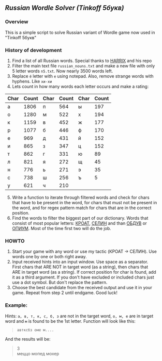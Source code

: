 ## *Russian Wordle Solver (Tinkoff 5букв)*
### Overview

This is a simple script to solve Russian variant of Wordle game now used in "Tinkoff 5букв"

### History of development

1. Find a list of all Russian words. Special thanks to [HARRIX](https://github.com/Harrix/Russian-Nouns) and his repo
2. Filter the main text file `russian_nouns.txt` and make a new file with only 5 letter words `n5.txt`.
Now nearly 3500 words left.
3. Replace `ё` letter with `е` using notepad. Also, remove strange words with hyphens. Like `хи-хи`
4. Lets count in how many words each letter occurs and make a rating:

| Char | Count | Char | Count | Char | Count |
|------|-------|------|-------|------|-------|
| а    | 1806  | п    | 564   | ы    | 197   |
| о    | 1280  | м    | 522   | х    | 194   |
| к    | 1159  | в    | 452   | ж    | 177   |
| р    | 1077  | б    | 446   | ф    | 170   |
| е    | 969   | д    | 431   | й    | 152   |
| и    | 865   | з    | 347   | ц    | 152   |
| т    | 862   | г    | 331   | ю    | 89    |
| л    | 821   | я    | 272   | щ    | 45    |
| н    | 776   | ь    | 271   | э    | 35    |
| с    | 738   | ш    | 256   | ъ    | 5     |
| у    | 621   | ч    | 210   |      |       |

5. Write a function to iterate through filtered words and check for chars that have
to be present in the word, for chars that must not be present in the word, and for regex pattern
match for chars that are in the correct position.
6. Find the words to filter the biggest part of our dictionary. Words that consist of most popular letters: 
[КРОАТ](https://ru.wiktionary.org/wiki/%D0%BA%D1%80%D0%BE%D0%B0%D1%82),
[СЕЛИН](https://ru.wiktionary.org/wiki/%D1%81%D0%B5%D0%BB%D0%B8%D0%BD) 
and than [ОБДУВ](https://ru.wiktionary.org/wiki/%D0%BE%D0%B1%D0%B4%D1%83%D0%B2) 
or [ОПИУМ](https://ru.wiktionary.org/wiki/%D0%BE%D0%BF%D0%B8%D1%83%D0%BC).
Most of the time first two will do the job.

### HOWTO
1. Start your game with any word or use my tactic (КРОАТ -> СЕЛИН). Use words one by one or both right away.
2. Input received hints into an input window. Use space as a separator. 
First chars that ARE NOT in target word (as a string), 
then chars that ARE in target word (as a string). If correct position for char is found, add it as
a third argument. If you don't have excluded or included chars just use a dot symbol. But don't replace the pattern.
3. Choose the best candidate from the received output and use it in your game. Repeat from step 2 
until endgame. Good luck!  

### Example:
Hints: `а, в, т, к, с, б, з` are not in the target word, `о, м, е` are 
in target word and `м` is found to be the 1st letter. Function will look like this:  
>`автксбз оме м....`   

And the results will be:

> 3  
> меццо мопед мохер
